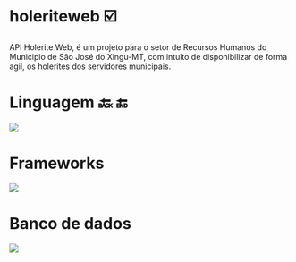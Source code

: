 # holeriteweb :ballot_box_with_check:
API Holerite Web, é um projeto para o setor de Recursos Humanos do Municipio de São José do Xingu-MT,
com intuito de disponibilizar de forma agil, os holerites dos servidores municipais.

# Linguagem :back: :end:
<code><image src="https://img.shields.io/badge/Java-ED8B00?style=for-the-badge&logo=java&logoColor=white"/></code>

# Frameworks
<code><image src="https://img.shields.io/badge/Spring-6DB33F?style=for-the-badge&logo=spring&logoColor=white"/></code>

# Banco de dados
<code><img src="https://img.shields.io/badge/MongoDB-4EA94B?style=for-the-badge&logo=mongodb&logoColor=white"/></code>
